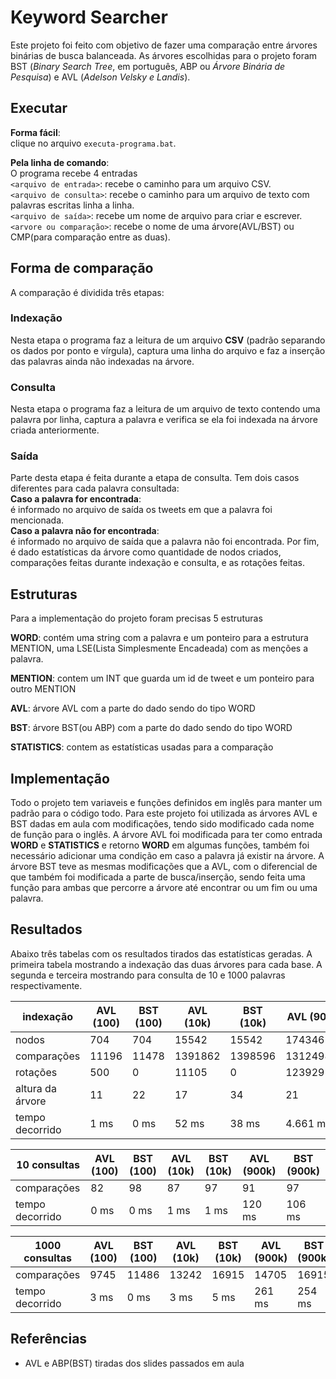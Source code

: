 # Keyword Searcher
Este projeto foi feito com objetivo de fazer uma comparação entre árvores binárias de busca balanceada. As árvores escolhidas para o projeto foram BST (*Binary Search Tree*, em português, ABP ou *Árvore Binária de Pesquisa*)  e AVL (*Adelson Velsky e Landis*).

## Executar
**Forma fácil**:   
clique no arquivo `executa-programa.bat`.    

**Pela linha de comando**:  
O programa recebe 4 entradas  
`<arquivo de entrada>`: recebe o caminho para um arquivo CSV.  
`<arquivo de consulta>`: recebe o caminho para um arquivo de texto com palavras escritas linha a linha.  
`<arquivo de saída>`: recebe um nome de arquivo para criar e escrever.  
`<arvore ou comparação>`: recebe o nome de uma árvore(AVL/BST) ou CMP(para comparação entre as duas).   

## Forma de comparação
A comparação é dividida três etapas:

### Indexação
Nesta etapa o programa faz a leitura de um arquivo **CSV** (padrão separando os dados por ponto e vírgula), captura uma linha do arquivo e faz a inserção das palavras ainda não indexadas na árvore. 

### Consulta
Nesta etapa o programa faz a leitura de um arquivo de texto contendo uma palavra por linha, captura a palavra e verifica se ela foi indexada na árvore criada anteriormente.

### Saída
Parte desta etapa é feita durante a etapa de consulta. Tem dois casos diferentes para cada palavra consultada:  
**Caso a palavra for encontrada**:  
é informado no arquivo de saída os tweets em que a palavra foi mencionada.  
**Caso a palavra não for encontrada**:  
é informado no arquivo de saída que a palavra não foi encontrada.
Por fim, é dado estatísticas da árvore como quantidade de nodos criados, comparações feitas durante indexação e consulta, e as rotações feitas. 

## Estruturas
Para a implementação do projeto foram precisas 5 estruturas

**WORD**: contém uma string com a palavra e um ponteiro para a estrutura MENTION, uma LSE(Lista Simplesmente Encadeada) com as menções a palavra.    

**MENTION**: contem um INT que guarda um id de tweet e um ponteiro para outro MENTION    

**AVL**: árvore AVL com a parte do dado sendo do tipo WORD    

**BST**: árvore BST(ou ABP) com a parte do dado sendo do tipo WORD    

**STATISTICS**: contem as estatísticas usadas para a comparação    

## Implementação
Todo o projeto tem variaveis e funções definidos em inglês para manter um padrão para o código todo. Para este projeto foi utilizada as árvores AVL e BST dadas em aula com modificações, tendo sido modificado cada nome de função para o inglês. A árvore AVL foi modificada para ter como entrada **WORD** e **STATISTICS** e retorno **WORD** em algumas funções, também foi necessário adicionar uma condição em caso a palavra já existir na árvore. A árvore BST teve as mesmas modificações que a AVL, com o diferencial de que também foi modificada a parte de busca/inserção, sendo feita uma função para ambas que percorre a árvore até encontrar ou um fim ou uma palavra. 

## Resultados
Abaixo três tabelas com os resultados tirados das estatísticas geradas. A primeira tabela mostrando a indexação das duas árvores para cada base. A segunda e terceira mostrando para consulta de 10 e 1000 palavras respectivamente.


| indexação | **AVL** (100) | **BST** (100) | **AVL** (10k) | **BST** (10k) | **AVL** (900k) | **BST** (900k) |  
|----|-----|----|----|----|----|----|
| nodos | 704 | 704 | 15542 | 15542 | 174346 | 174346 |
| comparações | 11196 | 11478 | 1391862 | 1398596 | 131249844 | 124073420 |
| rotações | 500 | 0  | 11105 | 0 | 123929 | 0 | 
| altura da árvore | 11 | 22 | 17 | 34 | 21 | 45 |
| tempo decorrido | 1 ms | 0 ms | 52 ms | 38 ms | 4.661 ms | 3.629 ms |

| 10 consultas | **AVL** (100) | **BST** (100) | **AVL** (10k) | **BST** (10k) | **AVL** (900k) | **BST** (900k) |  
|----|-----|----|----|----|----|----|
| comparações | 82 | 98 | 87 | 97 | 91 | 97 |
| tempo decorrido | 0 ms | 0 ms | 1 ms | 1 ms | 120 ms | 106 ms |

| 1000 consultas | **AVL** (100) | **BST** (100) | **AVL** (10k) | **BST** (10k) | **AVL** (900k) | **BST** (900k) |  
|----|-----|----|----|----|----|----|
| comparações | 9745 | 11486 | 13242 | 16915 | 14705 | 16915 |
| tempo decorrido | 3 ms | 0 ms | 3 ms | 5 ms | 261 ms | 254 ms |

## Referências
* AVL e ABP(BST) tiradas dos slides passados em aula
